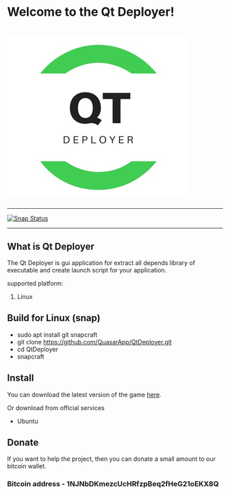 # Welcome to the Qt Deployer!
# ![Hanoi Towers Logo](/source/res/icon.png)

***************************
[![Snap Status](https://build.snapcraft.io/badge/EndrII/QtLinuxDeployer.svg)](https://build.snapcraft.io/user/EndrII/QtLinuxDeployer)
***************************
## What is Qt Deployer
The Qt Deployer is gui application for extract all depends library of executable and create launch script for your application.

supported platform: 
1. Linux

## Build for Linux (snap)

  -  sudo apt install git snapcraft 
  -  git clone https://github.com/QuasarApp/QtDeployer.git
  -  cd QtDeployer
  -  snapcraft


## Install 
You can download the latest version of the game [here](https://github.com/QuasarApp/QtDeployer/releases).

Or download from official services
  * Ubuntu


## Donate
If you want to help the project, then you can donate a small amount to our bitcoin wallet.

### Bitcoin address - 1NJNbDKmezcUcHRfzpBeq2fHeG21oEKX8Q

